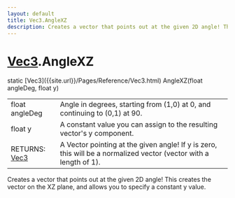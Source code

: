 ```yaml
---
layout: default
title: Vec3.AngleXZ
description: Creates a vector that points out at the given 2D angle! This creates the vector on the XZ plane, and allows you to specify a constant y value.
---
```

# [Vec3]({{site.url}}/Pages/Reference/Vec3.html).AngleXZ

<div class='signature' markdown='1'>
static [Vec3]({{site.url}}/Pages/Reference/Vec3.html) AngleXZ(float angleDeg, float y)
</div>

|  |  |
|--|--|
|float angleDeg|Angle in degrees, starting from (1,0) at             0, and continuing to (0,1) at 90.|
|float y|A constant value you can assign to the resulting             vector's y component.|
|RETURNS: [Vec3]({{site.url}}/Pages/Reference/Vec3.html)|A Vector pointing at the given angle! If y is zero, this will be a normalized vector (vector with a length of 1).|

Creates a vector that points out at the given 2D angle!
This creates the vector on the XZ plane, and allows you to
specify a constant y value.



